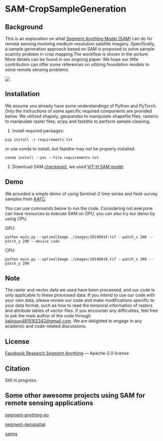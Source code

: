 # SAM-CropSampleGeneration
## Background
This is an exploration on what [Segment Anything Model (SAM)](https://github.com/facebookresearch/segment-anything) can do for remote sensing involving medium-resolution satellite imagery. Specifically, a sample generation approach based on SAM is proposed to solve sample scarcity problem in crop mapping.The workflow is shown in the picture. More details can be found in our ongoing paper. We hope our little contribution can offer some references on utlizing foundation models to solve remote sensing problems.


![](https://github.com/Nick0317Sun/SAM-CropSampleGeneration/blob/main/pics/workflow.png)


## Installation
We assume you already have some understandings of Python and PyTorch. Only the instructions of some specific required components are provided below. 
We utilized shapely, geopandas to manipulate shapefile files; rasterio to manipulate raster files; scipy and fastdtw to perform sample cleaning.

1. Install required packages:

`pip install -r requirements.txt`  

 or use conda to install, but fastdtw may not be properly installed.

`conda install --yes --file requirements.txt`

2. Download SAM [checkpoint](https://github.com/facebookresearch/segment-anything#model-checkpoints), we used [ViT-H SAM model](https://dl.fbaipublicfiles.com/segment_anything/sam_vit_h_4b8939.pth).

## Demo
We provided a simple demo of using Sentinel-2 time series and field-survey samples from [AAFC](https://open.canada.ca/data/en/dataset/503a3113-e435-49f4-850c-d70056788632).

You can use commands below to run the code. Considering not everyone can have resources to execute SAM on GPU, you can also try our demo by using CPU.

GPU:

`python main.py --optimalImage ./images/20190919.tif --patch_x 200 --patch_y 200 --device cuda`

CPU:

`python main.py --optimalImage ./images/20190919.tif --patch_x 200 --patch_y 200`

## Note
The raster and vector data we used have been processed, and our code is only applicable to these processed data. 
If you intend to use our code with your own data, please review our code and make modifications specific to your data format, such as how to read the temporal information of rasters and attribute tables of vector files. If you encounter any difficulties, feel free to ask the main author of the code through jialinsun4815162342@gmail.com. We are delighted to engage in any academic and code-related discussions.

## License
[Facebook Research Segment Anything](https://github.com/facebookresearch/segment-anything) — Apache-2.0 license

## Citation
Still in progress.

## Some other awesome projects using SAM for remote sensing applications
[segment-anything-eo](https://github.com/aliaksandr960/segment-anything-eo)

[segment-geospatial](https://github.com/opengeos/segment-geospatial)

[samrs](https://github.com/vitae-transformer/samrs)
